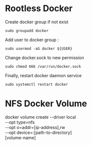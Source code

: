 # Rootless Docker 
Create docker group if not exist
```
sudo groupadd docker 
```
Add user to docker group : 
```
sudo usermod -aG docker ${USER} 
```
Change docker.sock to new permission
```
sudo chmod 666 /var/run/docker.sock 
``` 
Finally, restart docker daemon service
```
sudo systemctl restart docker
```
# NFS Docker Volume
docker volume create --driver local \
  --opt type=nfs \
  --opt o=addr=[ip-address],rw \
  --opt device=:[path-to-directory] \
  [volume-name]
